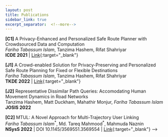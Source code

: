 ```yaml
---
layout: post
title: Publications
sidebar_link: true
excerpt_separator:  <!--more-->
---
```

**[C1]** A Privacy-Enhanced and Personalized Safe Route Planner with Crowdsourced Data and Computation
<br/>*Fariha Tabassum Islam*, Tanzima Hashem, Rifat Shahriyar
<br/> **ICDE 2021** | [Link](http://rifatshahriyar.github.io/files/ICDE1.pdf){:target="_blank"} 

**[J1]** A Crowd-enabled Solution for Privacy-Preserving and Personalized Safe Route Planning for Fixed or Flexible Destinations
<br/>*Fariha Tabassum Islam*, Tanzima Hashem, Rifat Shahriyar
<br/>**TKDE 2022** | [Link](https://arxiv.org/abs/2112.13760){:target="_blank"}

**[J2]** Representative Dissimilar Path Queries: Accomodating Human Movement Dynamics in Road Networks
<br/>Tanzima Hashem, Matt Duckham, Mahathir Monjur, *Fariha Tabassum Islam*
<br/>**JOSIS 2022**

**[C2]** MTUL: A Novel Approach for Multi-Trajectory User Linking
<br/>*Fariha Tabassum Islam*<sup>\*</sup>, Md. Tareq Mahmood<sup>\*</sup>, Mahmuda Naznin
<br/>**NSysS 2022** | DOI 10.1145/3569551.3569554 | [Link](https://dl.acm.org/doi/abs/10.1145/3569551.3569554){:target="_blank"} -->
